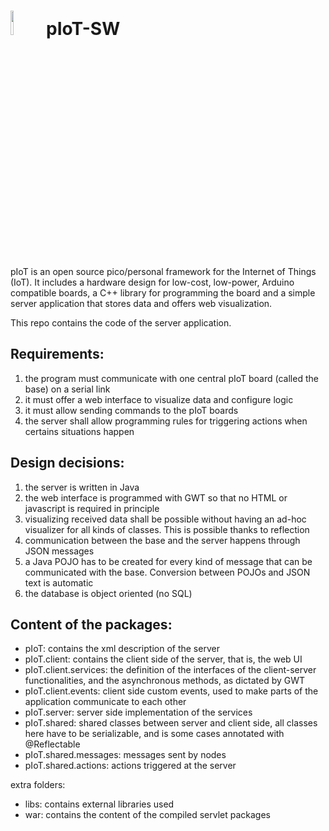 <img src="http://openclipart.org/people/Scout/Chick.svg" width="10%" height="10%"/> pIoT-SW
===========================================================================================


pIoT is an open source pico/personal framework for the Internet of Things (IoT).
It includes a hardware design for low-cost, low-power, Arduino compatible boards, a C++ library for programming the board and a simple server application that stores data and offers web visualization.


This repo contains the code of the server application.

Requirements:
-------------

1.  the program must communicate with one central pIoT board (called the base) on a serial link
2.  it must offer a web interface to visualize data and configure logic
3.  it must allow sending commands to the pIoT boards
4.  the server shall allow programming rules for triggering actions when certains situations happen


Design decisions:
-----------------

1.  the server is written in Java
2.  the web interface is programmed with GWT so that no HTML or javascript is required in principle
3.  visualizing received data shall be possible without having an ad-hoc visualizer for all kinds of classes. This is possible thanks to reflection
4.  communication between the base and the server happens through JSON messages
5.  a Java POJO has to be created for every kind of message that can be communicated with the base. Conversion between POJOs and JSON text is automatic
6.  the database is object oriented (no SQL)


Content of the packages:
------------------------

*  pIoT: contains the xml description of the server
*  pIoT.client: contains the client side of the server, that is, the web UI
*  pIoT.client.services: the definition of the interfaces of the client-server functionalities, and the asynchronous methods, as dictated by GWT
*  pIoT.client.events: client side custom events, used to make parts of the application communicate to each other
*  pIoT.server: server side implementation of the services
*  pIoT.shared: shared classes between server and client side, all classes here have to be serializable, and is some cases annotated with @Reflectable
*  pIoT.shared.messages: messages sent by nodes
*  pIoT.shared.actions: actions triggered at the server


extra folders:
*  libs: contains external libraries used
*  war: contains the content of the compiled servlet packages

